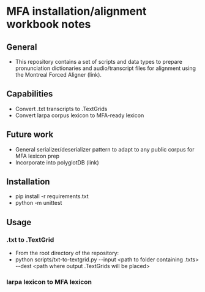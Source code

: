 # MFA installation/alignment workbook notes

## General
- This repository contains a set of scripts and data types to prepare pronunciation dictionaries and audio/transcript files for alignment using the Montreal Forced Aligner (link).

## Capabilities
- Convert .txt transcripts to .TextGrids
- Convert Iarpa corpus lexicon to MFA-ready lexicon

## Future work
- General serializer/deserializer pattern to adapt to any public corpus for MFA lexicon prep
- Incorporate into polyglotDB (link)

## Installation
- pip install -r requirements.txt
- python -m unittest

## Usage

### .txt to .TextGrid
- From the root directory of the repository:
- python scripts/txt-to-textgrid.py --input <path to folder containing .txts> --dest <path where output .TextGrids will be placed>

### Iarpa lexicon to MFA lexicon
